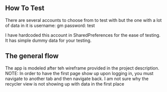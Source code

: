 ## How To Test
There are several accounts to choose from to test with but the one with a lot of data in it is
username: gm
password: test

I have hardcoded this account in SharedPreferences for the ease of testing. It has
simple dummy data for your testing.


## The general flow
The app is modeled after teh wireframe provided in the project description.
NOTE: In order to have the first page show up upon logging in, you must navigate to another tab 
and then navigate back. I am not sure why the recycler view is not showing up with data in the first place